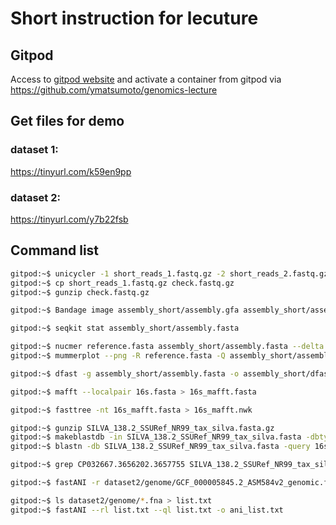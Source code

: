 # Short instruction for lecuture
## Gitpod
Access to [gitpod website](https://www.gitpod.io/gitpod-or-classic) and activate a container from gitpod via https://github.com/ymatsumoto/genomics-lecture

## Get files for demo
### dataset 1:
https://tinyurl.com/k59en9pp

### dataset 2:
https://tinyurl.com/y7b22fsb

## Command list
```bash
gitpod:~$ unicycler -1 short_reads_1.fastq.gz -2 short_reads_2.fastq.gz -t 4 -o assembly_short
gitpod:~$ cp short_reads_1.fastq.gz check.fastq.gz
gitpod:~$ gunzip check.fastq.gz
```

```bash
gitpod:~$ Bandage image assembly_short/assembly.gfa assembly_short/assembly.png
```

```bash
gitpod:~$ seqkit stat assembly_short/assembly.fasta
```

```bash
gitpod:~$ nucmer reference.fasta assembly_short/assembly.fasta --delta short.delta
gitpod:~$ mummerplot --png -R reference.fasta -Q assembly_short/assembly.fasta --layout short.delta -p short
```

```bash
gitpod:~$ dfast -g assembly_short/assembly.fasta -o assembly_short/dfast
```

```bash
gitpod:~$ mafft --localpair 16s.fasta > 16s_mafft.fasta
```

```bash
gitpod:~$ fasttree -nt 16s_mafft.fasta > 16s_mafft.nwk 
```

```bash
gitpod:~$ gunzip SILVA_138.2_SSURef_NR99_tax_silva.fasta.gz
gitpod:~$ makeblastdb -in SILVA_138.2_SSURef_NR99_tax_silva.fasta -dbtype nucl 
gitpod:~$ blastn -db SILVA_138.2_SSURef_NR99_tax_silva.fasta -query 16s.fasta -outfmt 6 > blast.txt
```

```bash
gitpod:~$ grep CP032667.3656202.3657755 SILVA_138.2_SSURef_NR99_tax_silva.fasta
```

```bash
gitpod:~$ fastANI -r dataset2/genome/GCF_000005845.2_ASM584v2_genomic.fna -q dataset2/genome/GCF_000006945.2_ASM694v2_genomic.fna -o ani.txt
```

```bash
gitpod:~$ ls dataset2/genome/*.fna > list.txt
gitpod:~$ fastANI --rl list.txt --ql list.txt -o ani_list.txt
```
